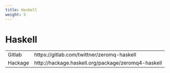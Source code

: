 ```yaml
---
title: Haskell
weight: 5
---
```


# Haskell

<table>
<tr><td>Gitlab</td><td>https://gitlab.com/twittner/zeromq-haskell</td></tr>
<tr><td>Hackage</td><td>http://hackage.haskell.org/package/zeromq4-haskell</td></tr>
<table>